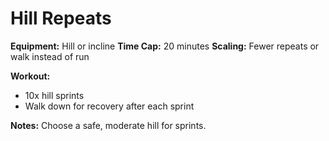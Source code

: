 # Hill Repeats

**Equipment:** Hill or incline
**Time Cap:** 20 minutes
**Scaling:** Fewer repeats or walk instead of run

**Workout:**
- 10x hill sprints
- Walk down for recovery after each sprint

**Notes:**
Choose a safe, moderate hill for sprints.
